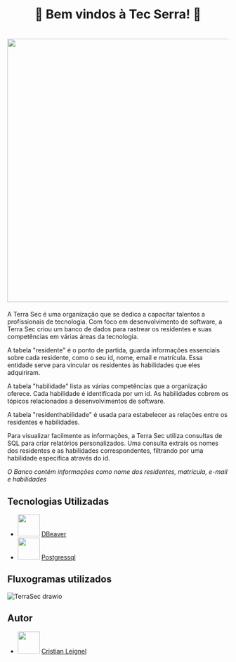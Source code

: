 <h1 align="center"> 🎲 Bem vindos à Tec Serra! 🎲</h1>
<base target="_blank">
<h1 align="center"><center><img src="https://github.com/leignel/BancoDeDadosIndividual/assets/141193350/ec6cd5c8-a7ec-4067-85b8-6210bcdadb01" width="600"></center></h1>

  A Terra Sec é uma organização que se dedica a capacitar talentos a profissionais de tecnologia. Com foco em desenvolvimento de software, a Terra Sec criou um banco de dados para rastrear os residentes e suas competências em várias áreas da tecnologia.

  A tabela "residente" é o ponto de partida, guarda informações essenciais sobre cada residente, como o seu id, nome, email e matrícula. Essa entidade serve para vincular os residentes às habilidades que eles adquiriram.

  A tabela "habilidade" lista as várias competências que a organização oferece. Cada habilidade é identificada por um id. As habilidades cobrem os tópicos relacionados a desenvolvimentos de software.

  A tabela "residenthabilidade" é usada para estabelecer as relações entre os residentes e habilidades.

  Para visualizar facilmente as informações, a Terra Sec utiliza consultas de SQL para criar relatórios personalizados. Uma consulta extrais os nomes dos residentes e as habilidades correspondentes, filtrando por uma habilidade específica através do id.

<i>O Banco contém informações como nome dos residentes, matrícula, e-mail e habilidades</i>

## Tecnologias Utilizadas 
- <img src="https://github.com/leignel/BancoDeDadosIndividual/assets/141193350/3bce26c4-e151-4a50-b1b6-3ba2bf3fc0c5" height="50" width="50" > [DBeaver](https://dbeaver.io/) 
- <img src="https://github.com/leignel/BancoDeDadosIndividual/assets/141193350/39040170-4fb3-4955-b438-58cde5253262" height="50" width="50" > [Postgressql](https://www.enterprisedb.com/downloads/postgres-postgresql-downloads) 

## Fluxogramas utilizados
![TerraSec drawio](https://github.com/leignel/BancoDeDadosIndividual/assets/141193350/6c10a0e6-f3bb-4ea2-b595-b5476a9361d0)

## Autor
- <img src="https://cdn.discordapp.com/attachments/1135262336819679372/1140675577733464254/github-logo-git-hub-icon-with-text-on-white-and-black-background-free-vector_2-removebg-preview.png" height="50" width="50" /> [Cristian Leignel](https://github.com/leignel)

